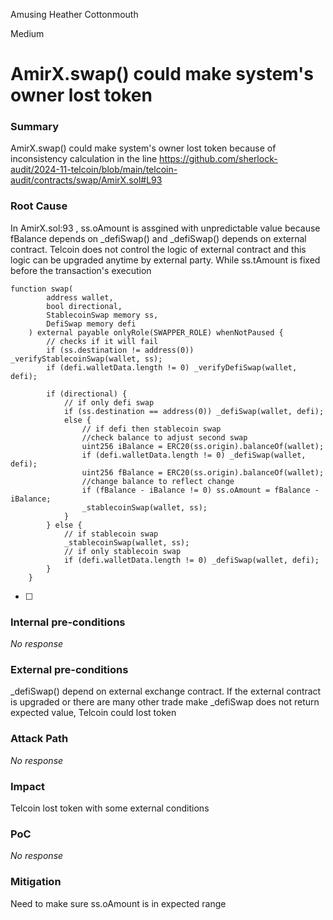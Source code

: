 Amusing Heather Cottonmouth

Medium

# AmirX.swap() could make system's owner lost token

### Summary

AmirX.swap() could make system's owner lost token because of inconsistency calculation in the line 
https://github.com/sherlock-audit/2024-11-telcoin/blob/main/telcoin-audit/contracts/swap/AmirX.sol#L93

### Root Cause

In AmirX.sol:93 , ss.oAmount is assgined with unpredictable value because fBalance depends on _defiSwap() and _defiSwap() depends on external contract. Telcoin does not control the logic of external contract and this logic can be upgraded anytime by external party. While ss.tAmount is fixed before the transaction's execution 

```solidity
function swap(
        address wallet,
        bool directional,
        StablecoinSwap memory ss,
        DefiSwap memory defi
    ) external payable onlyRole(SWAPPER_ROLE) whenNotPaused {
        // checks if it will fail
        if (ss.destination != address(0)) _verifyStablecoinSwap(wallet, ss);
        if (defi.walletData.length != 0) _verifyDefiSwap(wallet, defi);

        if (directional) {
            // if only defi swap
            if (ss.destination == address(0)) _defiSwap(wallet, defi);
            else {
                // if defi then stablecoin swap
                //check balance to adjust second swap
                uint256 iBalance = ERC20(ss.origin).balanceOf(wallet);
                if (defi.walletData.length != 0) _defiSwap(wallet, defi);
                uint256 fBalance = ERC20(ss.origin).balanceOf(wallet);
                //change balance to reflect change
                if (fBalance - iBalance != 0) ss.oAmount = fBalance - iBalance;
                _stablecoinSwap(wallet, ss);
            }
        } else {
            // if stablecoin swap
            _stablecoinSwap(wallet, ss);
            // if only stablecoin swap
            if (defi.walletData.length != 0) _defiSwap(wallet, defi);
        }
    }
```

- [ ] 

### Internal pre-conditions

_No response_

### External pre-conditions

_defiSwap() depend on external exchange contract. 
If the external contract is upgraded or there are many other trade make _defiSwap does not return expected value, Telcoin could lost token

### Attack Path

_No response_

### Impact

Telcoin lost token with some external conditions

### PoC

_No response_

### Mitigation

Need to make sure ss.oAmount is in expected range